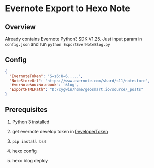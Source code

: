 Evernote Export to Hexo Note
============================================

Overview
---
Already contains Evernote Python3 SDK  V1.25.
Just input param in `config.json` and run 
`python ExportEverNoteBlog.py`

Config
---
```json
{
  "EvernoteToken": "S=s6:U=6.....",
  "NoteStoreUrl": "https://www.evernote.com/shard/s11/notestore",
  "EverNoteRootNotebook": "Blog",
  "ExportHTMLPath": "D:/cygwin/home/geosmart.io/source/_posts"
}
```

Prerequisites
---
1. Python 3 installed
2. get evernote develop token in [DeveloperToken](https://www.evernote.com/api/DeveloperToken.action)

3. `pip install bs4`
4. hexo config
5. hexo blog deploy
